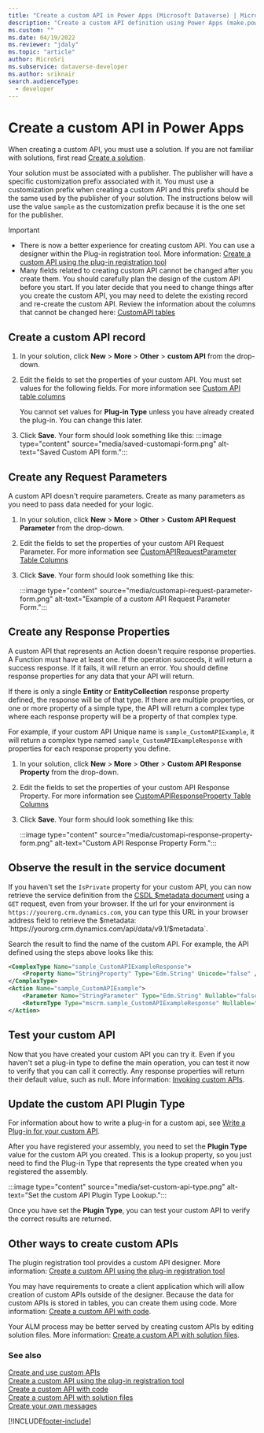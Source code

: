 ```yaml
---
title: "Create a custom API in Power Apps (Microsoft Dataverse) | Microsoft Docs" # Intent and product brand in a unique string of 43-59 chars including spaces
description: "Create a custom API definition using Power Apps (make.powerapps.com)"
ms.custom: ""
ms.date: 04/19/2022
ms.reviewer: "jdaly"
ms.topic: "article"
author: MicroSri
ms.subservice: dataverse-developer
ms.author: sriknair
search.audienceType: 
  - developer
---
```

# Create a custom API in Power Apps

When creating a custom API, you must use a solution. If you are not familiar with solutions, first read [Create a solution](../../maker/data-platform/create-solution.md).

Your solution must be associated with a publisher. The publisher will have a specific customization prefix associated with it. You must use a customization prefix when creating a custom API and this prefix should be the same used by the publisher of your solution. The instructions below will use the value `sample` as the customization prefix because it is the one set for the publisher.

> [!IMPORTANT]
> - There is now a better experience for creating custom API. You can use a designer within the Plug-in registration tool. More information: [Create a custom API using the plug-in registration tool](create-custom-api-prt.md)
> - Many fields related to creating custom API cannot be changed after you create them. You should carefully plan the design of the custom API before you start. If you later decide that you need to change things after you create the custom API, you may need to delete the existing record and re-create the custom API. Review the information about the columns that cannot be changed here: [CustomAPI tables](custom-api-tables.md)

## Create a custom API record

1. In your solution, click **New** > **More** > **Other** > **custom API** from the drop-down.
1. Edit the fields to set the properties of your custom API. You must set values for the following fields. For more information see  [Custom API table columns](custom-api-tables.md#custom-api-table-columns)
    
    You cannot set values for **Plug-in Type** unless you have already created the plug-in. You can change this later.

1. Click **Save**. Your form should look something like this:
    :::image type="content" source="media/saved-customapi-form.png" alt-text="Saved Custom API form.":::


## Create any Request Parameters

A custom API doesn't require parameters. Create as many parameters as you need to pass data needed for your logic.

1. In your solution, click **New** > **More** > **Other** > **Custom API Request Parameter** from the drop-down.
1. Edit the fields to set the properties of your custom API Request Parameter. For more information see [CustomAPIRequestParameter Table Columns](custom-api-tables.md#customapirequestparameter-table-columns)

1. Click **Save**. Your form should look something like this:

    :::image type="content" source="media/customapi-request-parameter-form.png" alt-text="Example of a custom API Request Parameter Form.":::


## Create any Response Properties

A custom API that represents an Action doesn't require response properties. A Function must have at least one.  If the operation succeeds, it will return a success response. If it fails, it will return an error. You should define response properties for any data that your API will return.

If there is only a single **Entity** or **EntityCollection** response property defined, the response will be of that type. If there are multiple properties, or one or more property of a simple type, the API will return a complex type where each response property will be a property of that complex type.

For example, if your custom API Unique name is `sample_CustomAPIExample`, it will return a complex type named `sample_CustomAPIExampleResponse` with properties for each response property you define.

1. In your solution, click **New** > **More** > **Other** > **Custom API Response Property** from the drop-down.
1. Edit the fields to set the properties of your custom API Response Property. For more information see [CustomAPIResponseProperty Table Columns](customapiresponseproperty-table-columns.md)

1. Click **Save**. Your form should look something like this:

    :::image type="content" source="media/customapi-response-property-form.png" alt-text="Custom API Response Property Form.":::

## Observe the result in the service document

If you haven't set the `IsPrivate` property for your custom API, you can now retrieve the service definition from the [CSDL $metadata document](webapi/web-api-service-documents.md#csdl-metadata-document) using a `GET` request, even from your browser. If the url for your environment is `https://yourorg.crm.dynamics.com`, you can type this URL in your browser address field to retrieve the $metadata: `https://yourorg.crm.dynamics.com/api/data/v9.1/$metadata`.

Search the result to find the name of the custom API. For example, the API defined using the steps above looks like this:

```xml
<ComplexType Name="sample_CustomAPIExampleResponse">
    <Property Name="StringProperty" Type="Edm.String" Unicode="false" />
</ComplexType>
<Action Name="sample_CustomAPIExample">
    <Parameter Name="StringParameter" Type="Edm.String" Nullable="false" Unicode="false" />
    <ReturnType Type="mscrm.sample_CustomAPIExampleResponse" Nullable="false" />
</Action>
```


## Test your custom API

Now that you have created your custom API you can try it. Even if you haven't set a plug-in type to define the main operation, you can test it now to verify that you can call it correctly. Any response properties will return their default value, such as null. More information: [Invoking custom APIs](custom-api.md#invoking-custom-apis).


## Update the custom API Plugin Type

For information about how to write a plug-in for a custom api, see [Write a Plug-in for your custom API](custom-api.md#write-a-plug-in-for-your-custom-api).

After you have registered your assembly, you need to set the **Plugin Type** value for the custom API you created. This is a lookup property, so you just need to find the Plug-in Type that represents the type created when you registered the assembly.

:::image type="content" source="media/set-custom-api-type.png" alt-text="Set the custom API Plugin Type Lookup.":::

Once you have set the **Plugin Type**, you can test your custom API to verify the correct results are returned.

## Other ways to create custom APIs

The plugin registration tool provides a custom API designer. More information: [Create a custom API using the plug-in registration tool](create-custom-api-prt.md)

You may have requirements to create a client application which will allow creation of custom APIs outside of the designer. Because the data for custom APIs is stored in tables, you can create them using code. More information: [Create a custom API with code](create-custom-api-with-code.md).

Your ALM process may be better served by creating custom APIs by editing solution files. More information: [Create a custom API with solution files](create-custom-api-solution.md).

### See also

[Create and use custom APIs](custom-api.md)<br />
[Create a custom API using the plug-in registration tool](create-custom-api-prt.md)<br />
[Create a custom API with code](create-custom-api-with-code.md)<br />
[Create a custom API with solution files](create-custom-api-solution.md)<br />
[Create your own messages](custom-actions.md)<br />


[!INCLUDE[footer-include](../../includes/footer-banner.md)]
